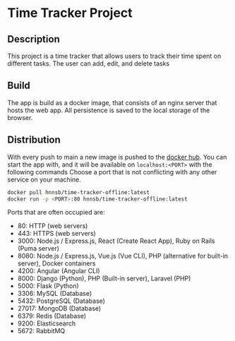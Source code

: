 # Time Tracker Project

## Description

This project is a time tracker that allows users to track their time spent on different tasks. The user can add, edit,
and delete tasks

## Build

The app is build as a docker image, that consists of an nginx server that hosts the web app. All persistence is saved to
the local storage of the browser.

## Distribution

With every push to main a new image is pushed to
the [docker hub](https://hub.docker.com/repository/docker/hnnsb/time-tracker-offline/general).
You can start the app with, and it will be available on `localhost:<PORT>` with the following commands
Choose a port that is not conflicting with any other service on your machine.

```sh
docker pull hnnsb/time-tracker-offline:latest
docker run -p <PORT>:80 hnnsb/time-tracker-offline:latest
```

Ports that are often occupied are:

- 80: HTTP (web servers)
- 443: HTTPS (web servers)
- 3000: Node.js / Express.js, React (Create React App), Ruby on Rails (Puma server)
- 8080: Node.js / Express.js, Vue.js (Vue CLI), PHP (alternative for built-in server), Docker containers
- 4200: Angular (Angular CLI)
- 8000: Django (Python), PHP (Built-in server), Laravel (PHP)
- 5000: Flask (Python)
- 3306: MySQL (Database)
- 5432: PostgreSQL (Database)
- 27017: MongoDB (Database)
- 6379: Redis (Database)
- 9200: Elasticsearch
- 5672: RabbitMQ
